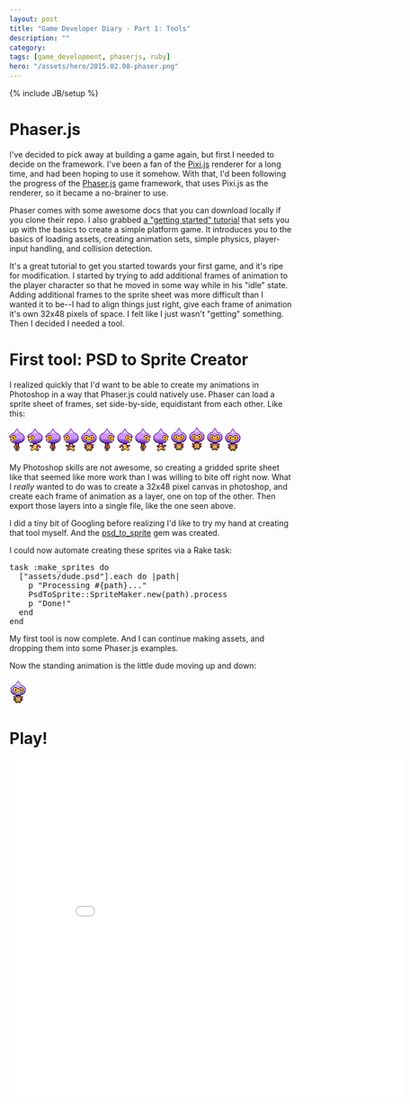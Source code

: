 ```yaml
---
layout: post
title: "Game Developer Diary - Part 1: Tools"
description: ""
category:
tags: [game_development, phaserjs, ruby]
hero: "/assets/hero/2015.02.08-phaser.png"
---
```

{% include JB/setup %}

# Phaser.js

I've decided to pick away at building a game again, but first I needed to decide
on the framework. I've been a fan of the [Pixi.js](http://www.pixijs.com/) renderer
for a long time, and had been hoping to use it somehow. With that, I'd been
following the progress of the [Phaser.js](http://phaser.io/) game framework,
that uses Pixi.js as the renderer, so it became a no-brainer to use.

Phaser comes with some awesome docs that you can download locally if you clone
their repo. I also grabbed [a "getting started" tutorial](http://www.photonstorm.com/phaser/tutorial-making-your-first-phaser-game)
that sets you up with the basics to create a simple platform game. It introduces
you to the basics of loading assets, creating animation sets, simple physics,
player-input handling, and collision detection.

It's a great tutorial to get you started towards your first game, and it's ripe for modification. I
started by trying to add additional frames of animation to the player character
so that he moved in some way while in his "idle" state. Adding additional frames
to the sprite sheet was more difficult than I wanted it to be--I had to align
things just right, give each frame of animation it's own 32x48 pixels of space.
I felt like I just wasn't "getting" something. Then I decided I needed a tool.

# First tool: PSD to Sprite Creator

I realized quickly that I'd want to be able to create my animations in
Photoshop in a way that Phaser.js could natively use. Phaser can load a sprite
sheet of frames, set side-by-side, equidistant from each other. Like this:

![example](/assets/demo/gamedev-diary-1/assets/dude-combined.png)

My Photoshop skills are not awesome, so creating a gridded sprite sheet like that
seemed like more work than I was willing to bite off right now. What I *really*
wanted to do was to create a 32x48 pixel canvas in photoshop, and create each
frame of animation as a layer, one on top of the other. Then export those layers
into a single file, like the one seen above.

I did a tiny bit of Googling before realizing I'd like to try my hand at creating
that tool myself. And the [psd_to_sprite](https://github.com/cfurrow/psd_to_sprite)
gem was created.

I could now automate creating these sprites via a Rake task:

<pre class='prettyprint'>
task :make_sprites do
  ["assets/dude.psd"].each do |path|
    p "Processing #{path}..."
    PsdToSprite::SpriteMaker.new(path).process
    p "Done!"
  end
end
</pre>

My first tool is now complete. And I can continue making assets, and dropping them
into some Phaser.js examples.

Now the standing animation is the little dude moving up and down:

![example](/assets/photos/2015.02.08-dude-combined.gif)

# Play!

<iframe src="/assets/demo/gamedev-diary-1" width="700px" height="600px" frameborder="0"></iframe>

